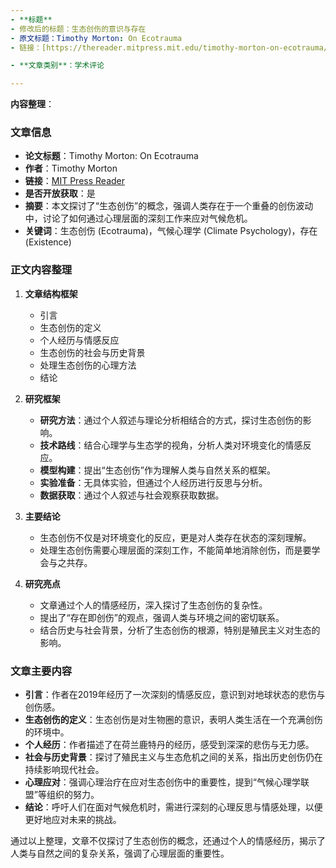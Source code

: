 ```yaml
---
- **标题** 
- 修改后的标题：生态创伤的意识与存在
- 原文标题：Timothy Morton: On Ecotrauma
- 链接：[https://thereader.mitpress.mit.edu/timothy-morton-on-ecotrauma/](https://thereader.mitpress.mit.edu/timothy-morton-on-ecotrauma/)

- **文章类别**：学术评论

---
```

**内容整理**： 

### 文章信息
- **论文标题**：Timothy Morton: On Ecotrauma
- **作者**：Timothy Morton
- **链接**：[MIT Press Reader](https://thereader.mitpress.mit.edu/timothy-morton-on-ecotrauma/)
- **是否开放获取**：是
- **摘要**：本文探讨了“生态创伤”的概念，强调人类存在于一个重叠的创伤波动中，讨论了如何通过心理层面的深刻工作来应对气候危机。
- **关键词**：生态创伤 (Ecotrauma)，气候心理学 (Climate Psychology)，存在 (Existence)

### 正文内容整理
1. **文章结构框架**
   - 引言
   - 生态创伤的定义
   - 个人经历与情感反应
   - 生态创伤的社会与历史背景
   - 处理生态创伤的心理方法
   - 结论

2. **研究框架**
   - **研究方法**：通过个人叙述与理论分析相结合的方式，探讨生态创伤的影响。
   - **技术路线**：结合心理学与生态学的视角，分析人类对环境变化的情感反应。
   - **模型构建**：提出“生态创伤”作为理解人类与自然关系的框架。
   - **实验准备**：无具体实验，但通过个人经历进行反思与分析。
   - **数据获取**：通过个人叙述与社会观察获取数据。

3. **主要结论**
   - 生态创伤不仅是对环境变化的反应，更是对人类存在状态的深刻理解。
   - 处理生态创伤需要心理层面的深刻工作，不能简单地消除创伤，而是要学会与之共存。

4. **研究亮点**
   - 文章通过个人的情感经历，深入探讨了生态创伤的复杂性。
   - 提出了“存在即创伤”的观点，强调人类与环境之间的密切联系。
   - 结合历史与社会背景，分析了生态创伤的根源，特别是殖民主义对生态的影响。

### 文章主要内容
- **引言**：作者在2019年经历了一次深刻的情感反应，意识到对地球状态的悲伤与创伤感。
- **生态创伤的定义**：生态创伤是对生物圈的意识，表明人类生活在一个充满创伤的环境中。
- **个人经历**：作者描述了在荷兰鹿特丹的经历，感受到深深的悲伤与无力感。
- **社会与历史背景**：探讨了殖民主义与生态危机之间的关系，指出历史创伤仍在持续影响现代社会。
- **心理应对**：强调心理治疗在应对生态创伤中的重要性，提到“气候心理学联盟”等组织的努力。
- **结论**：呼吁人们在面对气候危机时，需进行深刻的心理反思与情感处理，以便更好地应对未来的挑战。

通过以上整理，文章不仅探讨了生态创伤的概念，还通过个人的情感经历，揭示了人类与自然之间的复杂关系，强调了心理层面的重要性。